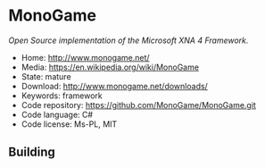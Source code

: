 # MonoGame

_Open Source implementation of the Microsoft XNA 4 Framework._

- Home: http://www.monogame.net/
- Media: https://en.wikipedia.org/wiki/MonoGame
- State: mature
- Download: http://www.monogame.net/downloads/
- Keywords: framework
- Code repository: https://github.com/MonoGame/MonoGame.git
- Code language: C#
- Code license: Ms-PL, MIT

## Building


